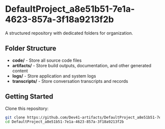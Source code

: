 # DefaultProject_a8e51b51-7e1a-4623-857a-3f18a9213f2b
A structured repository with dedicated folders for organization.

## Folder Structure

- **code/** - Store all source code files
- **artifacts/** - Store build outputs, documentation, and other generated content
- **logs/** - Store application and system logs
- **transcripts/** - Store conversation transcripts and records

## Getting Started

Clone this repository:
```bash
git clone https://github.com/Dev41-artifacts/DefaultProject_a8e51b51-7e1a-4623-857a-3f18a9213f2b
cd DefaultProject_a8e51b51-7e1a-4623-857a-3f18a9213f2b
```
